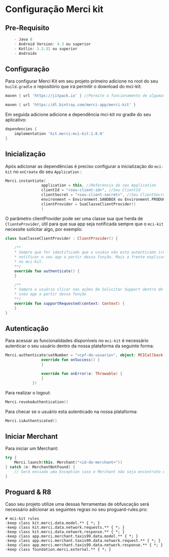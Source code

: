 # Configuração Merci kit

## Pre-Requisito
````groovy
    - Java 8
    - Android Version: 4.3 ou superior
    - Kotlin: 1.3.31 ou superior
    - Androidx
````

## Configuração
Para configurar Merci Kit em seu projeto primeiro adicione no root do seu `build.gradle` o 
repositório que irá permitir o download do mci-kit:

```groovy
maven { url 'https://jitpack.io' } //Permite o funcionamento de algumas dependencias do mci-kit

maven { url 'https://dl.bintray.com/merci-app/merci-kit' }
```

Em seguida adicione adicione a dependência mci-kit no gradle do seu aplicativo:

```groovy
dependencies {
    implementation 'kit.merci:mci-kit:1.0.0'
}
```

## Inicialização
Após adicionar as dependências é preciso configurar a inicialização do `mci-kit` no `onCreate`
do seu `Application` :

```kotlin
Merci.instantiate(
                application = this, //Referencia do seu Application
                clientId = "<seu-client-id>", //Seu ClientId 
                clientSecret = "<seu-client-secret>", //Seu ClientSecret
                environment = Environment.SANDBOX ou Environment.PRODUCTION, // Configuração de ambiente
                clientProvider = SuaClasseClientProvider() 
                )
```

O parâmetro clientProvider pode ser uma classe sua que herda de `ClienteProvider`, útil para que
sua app seja notificada sempre que o `mci-kit` necessite solicitar algo, por exemplo:
 ```kotlin
 class SuaClasseClientProvider : ClientProvider() {
    
     /**
     * Sempre que for identificado que o usuáio não esta autenticado iremos
     * notificar o seu app a partir dessa função. Mais a frente explicaremos como autenticar
     * no mci-kit.
     **/
     override fun authenticate() {
     }
 
     /**
     * Sempre o usuário clicar nas ações de Solicitar Support dentro do mci-kit iremos notificar
     * sseu app a partir dessa função
     **/
     override fun supportRequested(context: Context) {
     }
 } 
 ```

## Autenticação
Para acessar as funcionalidades disponíveis no `mci-kit` é necessário autenticar o seu usuário
dentro da nossa plataforma da seguinte forma:

````kotlin
Merci.authenticate(vatNumber = "<cpf-do-usuario>", object: MCICallback {
                override fun onSuccess() {
                }

                override fun onError(e: Throwable) {
                }
            })
````

Para realizar o logout:

````kotlin
Merci.revokeAuthentication()
````
Para checar se o usuário esta autenticado na nossa plataforma:

````kotlin
Merci.isAuthenticated()
````

## Iniciar Merchant
Para iniciar um Merchant:

````kotlin
try {
    Merci.launch(this, Merchant("<id-do-merchant>"))
} catch (e: MerchantNotFound) {
    // Será enviado uma Exception caso o Merchant não seja encontrato em nossa plataforma
}
````

## Proguard & R8
Caso seu projeto utilize uma dessas ferramentas de obfuscação será necessário adicionar as seguintes
regras no seu proguard-rules.pro:

```proguard
# mci-kit rules
-keep class kit.merci.data.model.** { *; }
-keep class kit.merci.data.network.requests.** { *; }
-keep class kit.merci.data.network.response.** { *; }
-keep class app.merci.merchant.taxis99.data.model.** { *; }
-keep class app.merci.merchant.taxis99.data.network.request.** { *; }
-keep class app.merci.merchant.taxis99.data.network.response.** { *; }
-keep class foundation.merci.external.** { *; }
```
